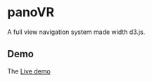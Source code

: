# panoVR

A full view navigation system made width d3.js.

## Demo

The [Live demo](https://domonji.github.io/guyuxiu)
